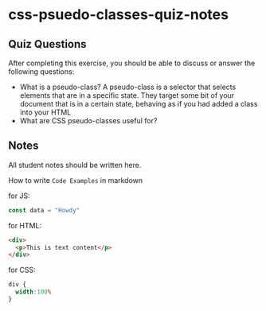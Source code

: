 # css-psuedo-classes-quiz-notes

## Quiz Questions

After completing this exercise, you should be able to discuss or answer the following questions:

- What is a pseudo-class?
A pseudo-class is a selector that selects elements that are in a specific state. They target some bit of your document that is in a certain state, behaving as if you had added a class into your HTML
- What are CSS pseudo-classes useful for?


## Notes

All student notes should be written here.


How to write `Code Examples` in markdown

for JS:
```javascript
const data = "Howdy"
```

for HTML:
```html
<div>
  <p>This is text content</p>
</div>
```

for CSS:
```css
div {
  width:100%
}
```
